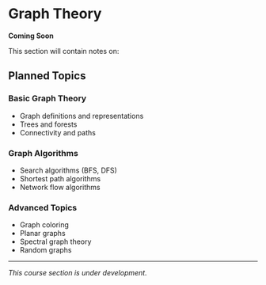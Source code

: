 # Graph Theory

**Coming Soon**

This section will contain notes on:

## Planned Topics

### Basic Graph Theory
- Graph definitions and representations
- Trees and forests
- Connectivity and paths

### Graph Algorithms
- Search algorithms (BFS, DFS)
- Shortest path algorithms
- Network flow algorithms

### Advanced Topics
- Graph coloring
- Planar graphs
- Spectral graph theory
- Random graphs

---

*This course section is under development.* 